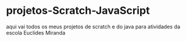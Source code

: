 # projetos-Scratch-JavaScript
aqui vai todos os meus projetos de scratch e do java para atividades da escola Euclides Miranda
